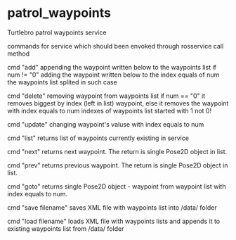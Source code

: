 # patrol_waypoints
Turtlebro patrol waypoints service

commands for service which should been envoked through rosservice call method

cmd "add" appending the waypoint written below to the waypoints list
if num != "0" adding the waypoint written below to the index equals of num the waypoints list splited in such case

cmd "delete" removing waypoint from waypoints list
if num == "0" it removes biggest by index (left in list) waypoint, else it removes the waypoint with index equals to num
indexes of waypoints list started with 1 not 0!

cmd "update" changing waypoint's valuse with index equals to num

cmd "list" returns list of waypoints currently existing in service

cmd "next" returns next waypoint. The return is single Pose2D object in list.

cmd "prev" returns previous waypoint. The return is single Pose2D object in list.

cmd "goto" returns single Pose2D object - waypoint from waypoint list with index equals to num.

cmd "save filename" saves XML file with waypoints list into /data/ folder

cmd "load filename" loads XML file with waypoints lists and appends it to existing waypoints list from /data/ folder



